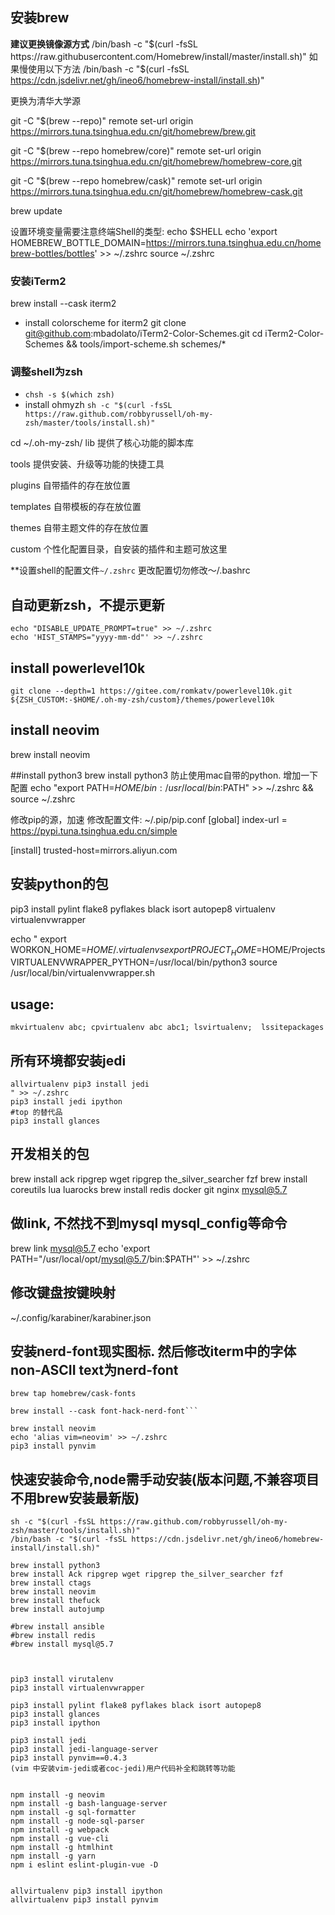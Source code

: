 ## 安装brew

**建议更换镜像源方式**
/bin/bash -c "$(curl -fsSL https://raw.githubusercontent.com/Homebrew/install/master/install.sh)"
如果慢使用以下方法
/bin/bash -c "$(curl -fsSL https://cdn.jsdelivr.net/gh/ineo6/homebrew-install/install.sh)"

更换为清华大学源

git -C "$(brew --repo)" remote set-url origin https://mirrors.tuna.tsinghua.edu.cn/git/homebrew/brew.git

git -C "$(brew --repo homebrew/core)" remote set-url origin https://mirrors.tuna.tsinghua.edu.cn/git/homebrew/homebrew-core.git

git -C "$(brew --repo homebrew/cask)" remote set-url origin https://mirrors.tuna.tsinghua.edu.cn/git/homebrew/homebrew-cask.git

brew update

设置环境变量需要注意终端Shell的类型: echo $SHELL
echo 'export HOMEBREW_BOTTLE_DOMAIN=https://mirrors.tuna.tsinghua.edu.cn/homebrew-bottles/bottles' >> ~/.zshrc
source ~/.zshrc

### 安装iTerm2
brew install --cask iterm2

* install colorscheme for iterm2
git clone git@github.com:mbadolato/iTerm2-Color-Schemes.git
cd iTerm2-Color-Schemes && tools/import-scheme.sh schemes/*

### 调整shell为zsh
* `chsh -s $(which zsh)`
* install ohmyzh  `sh -c "$(curl -fsSL https://raw.github.com/robbyrussell/oh-my-zsh/master/tools/install.sh)"`

cd ~/.oh-my-zsh/
lib 提供了核心功能的脚本库

tools 提供安装、升级等功能的快捷工具

plugins 自带插件的存在放位置

templates 自带模板的存在放位置

themes  自带主题文件的存在放位置

custom 个性化配置目录，自安装的插件和主题可放这里

**设置shell的配置文件`~/.zshrc` 更改配置切勿修改～/.bashrc

## 自动更新zsh，不提示更新
```
echo "DISABLE_UPDATE_PROMPT=true" >> ~/.zshrc
echo 'HIST_STAMPS="yyyy-mm-dd"' >> ~/.zshrc
```

## install powerlevel10k

```
git clone --depth=1 https://gitee.com/romkatv/powerlevel10k.git ${ZSH_CUSTOM:-$HOME/.oh-my-zsh/custom}/themes/powerlevel10k
```

## install neovim

brew install neovim

##install python3
brew install python3
防止使用mac自带的python. 增加一下配置
echo "export PATH=$HOME/bin:/usr/local/bin:$PATH" >> ~/.zshrc  && source ~/.zshrc

修改pip的源，加速
修改配置文件: ~/.pip/pip.conf
[global]
index-url = https://pypi.tuna.tsinghua.edu.cn/simple

[install]
trusted-host=mirrors.aliyun.com

## 安装python的包
pip3 install pylint flake8 pyflakes black isort autopep8  virtualenv virtualenvwrapper

echo "
export WORKON_HOME=$HOME/.virtualenvs
export PROJECT_HOME=$HOME/Projects
VIRTUALENVWRAPPER_PYTHON=/usr/local/bin/python3
source /usr/local/bin/virtualenvwrapper.sh
## usage:
```
mkvirtualenv abc; cpvirtualenv abc abc1; lsvirtualenv;  lssitepackages
```
## 所有环境都安装jedi
```
allvirtualenv pip3 install jedi
" >> ~/.zshrc
pip3 install jedi ipython
#top 的替代品
pip3 install glances
```

## 开发相关的包
brew install ack ripgrep wget ripgrep the_silver_searcher fzf
brew install coreutils lua luarocks
brew install redis docker git nginx  mysql@5.7

## 做link, 不然找不到mysql mysql_config等命令
brew link mysql@5.7
echo 'export PATH="/usr/local/opt/mysql@5.7/bin:$PATH"' >> ~/.zshrc

## 修改键盘按键映射
~/.config/karabiner/karabiner.json

## 安装nerd-font现实图标. 然后修改iterm中的字体non-ASCII text为nerd-font
```
brew tap homebrew/cask-fonts

brew install --cask font-hack-nerd-font```

brew install neovim
echo 'alias vim=neovim' >> ~/.zshrc
pip3 install pynvim
```

## 快速安装命令,node需手动安装(版本问题,不兼容项目不用brew安装最新版)
```
sh -c "$(curl -fsSL https://raw.github.com/robbyrussell/oh-my-zsh/master/tools/install.sh)"
/bin/bash -c "$(curl -fsSL https://cdn.jsdelivr.net/gh/ineo6/homebrew-install/install.sh)"

brew install python3
brew install Ack ripgrep wget ripgrep the_silver_searcher fzf
brew install ctags
brew install neovim
brew install thefuck
brew install autojump

#brew install ansible
#brew install redis
#brew install mysql@5.7



pip3 install virutalenv
pip3 install virtualenvwrapper

pip3 install pylint flake8 pyflakes black isort autopep8
pip3 install glances
pip3 install ipython

pip3 install jedi
pip3 install jedi-language-server
pip3 install pynvim==0.4.3
(vim 中安装vim-jedi或者coc-jedi)用户代码补全和跳转等功能


npm install -g neovim
npm install -g bash-language-server
npm install -g sql-formatter
npm install -g node-sql-parser
npm install -g webpack
npm install -g vue-cli
npm install -g htmlhint
npm install -g yarn
npm i eslint eslint-plugin-vue -D


allvirtualenv pip3 install ipython
allvirtualenv pip3 install pynvim
```
